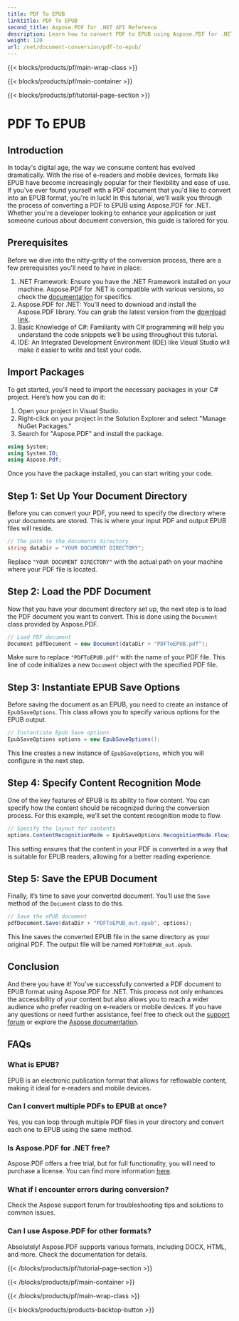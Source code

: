```yaml
---
title: PDF To EPUB
linktitle: PDF To EPUB
second_title: Aspose.PDF for .NET API Reference
description: Learn how to convert PDF to EPUB using Aspose.PDF for .NET in this step-by-step tutorial. Perfect for developers and content creators.
weight: 120
url: /net/document-conversion/pdf-to-epub/
---
```


{{< blocks/products/pf/main-wrap-class >}}

{{< blocks/products/pf/main-container >}}

{{< blocks/products/pf/tutorial-page-section >}}

# PDF To EPUB

## Introduction

In today's digital age, the way we consume content has evolved dramatically. With the rise of e-readers and mobile devices, formats like EPUB have become increasingly popular for their flexibility and ease of use. If you've ever found yourself with a PDF document that you'd like to convert into an EPUB format, you're in luck! In this tutorial, we'll walk you through the process of converting a PDF to EPUB using Aspose.PDF for .NET. Whether you're a developer looking to enhance your application or just someone curious about document conversion, this guide is tailored for you.

## Prerequisites

Before we dive into the nitty-gritty of the conversion process, there are a few prerequisites you'll need to have in place:

1. .NET Framework: Ensure you have the .NET Framework installed on your machine. Aspose.PDF for .NET is compatible with various versions, so check the [documentation](https://reference.aspose.com/pdf/net/) for specifics.
2. Aspose.PDF for .NET: You’ll need to download and install the Aspose.PDF library. You can grab the latest version from the [download link](https://releases.aspose.com/pdf/net/).
3. Basic Knowledge of C#: Familiarity with C# programming will help you understand the code snippets we’ll be using throughout this tutorial.
4. IDE: An Integrated Development Environment (IDE) like Visual Studio will make it easier to write and test your code.

## Import Packages

To get started, you’ll need to import the necessary packages in your C# project. Here’s how you can do it:

1. Open your project in Visual Studio.
2. Right-click on your project in the Solution Explorer and select "Manage NuGet Packages."
3. Search for "Aspose.PDF" and install the package.

```csharp
using System;
using System.IO;
using Aspose.Pdf;
```

Once you have the package installed, you can start writing your code.

## Step 1: Set Up Your Document Directory

Before you can convert your PDF, you need to specify the directory where your documents are stored. This is where your input PDF and output EPUB files will reside.

```csharp
// The path to the documents directory.
string dataDir = "YOUR DOCUMENT DIRECTORY";
```

Replace `"YOUR DOCUMENT DIRECTORY"` with the actual path on your machine where your PDF file is located.

## Step 2: Load the PDF Document

Now that you have your document directory set up, the next step is to load the PDF document you want to convert. This is done using the `Document` class provided by Aspose.PDF.

```csharp
// Load PDF document
Document pdfDocument = new Document(dataDir + "PDFToEPUB.pdf");
```

Make sure to replace `"PDFToEPUB.pdf"` with the name of your PDF file. This line of code initializes a new `Document` object with the specified PDF file.

## Step 3: Instantiate EPUB Save Options

Before saving the document as an EPUB, you need to create an instance of `EpubSaveOptions`. This class allows you to specify various options for the EPUB output.

```csharp
// Instantiate Epub Save options
EpubSaveOptions options = new EpubSaveOptions();
```

This line creates a new instance of `EpubSaveOptions`, which you will configure in the next step.

## Step 4: Specify Content Recognition Mode

One of the key features of EPUB is its ability to flow content. You can specify how the content should be recognized during the conversion process. For this example, we’ll set the content recognition mode to flow.

```csharp
// Specify the layout for contents
options.ContentRecognitionMode = EpubSaveOptions.RecognitionMode.Flow;
```

This setting ensures that the content in your PDF is converted in a way that is suitable for EPUB readers, allowing for a better reading experience.

## Step 5: Save the EPUB Document

Finally, it’s time to save your converted document. You’ll use the `Save` method of the `Document` class to do this.

```csharp
// Save the ePUB document
pdfDocument.Save(dataDir + "PDFToEPUB_out.epub", options);
```

This line saves the converted EPUB file in the same directory as your original PDF. The output file will be named `PDFToEPUB_out.epub`.

## Conclusion

And there you have it! You've successfully converted a PDF document to EPUB format using Aspose.PDF for .NET. This process not only enhances the accessibility of your content but also allows you to reach a wider audience who prefer reading on e-readers or mobile devices. If you have any questions or need further assistance, feel free to check out the [support forum](https://forum.aspose.com/c/pdf/10) or explore the [Aspose documentation](https://reference.aspose.com/pdf/net/).

## FAQs

### What is EPUB?
EPUB is an electronic publication format that allows for reflowable content, making it ideal for e-readers and mobile devices.

### Can I convert multiple PDFs to EPUB at once?
Yes, you can loop through multiple PDF files in your directory and convert each one to EPUB using the same method.

### Is Aspose.PDF for .NET free?
Aspose.PDF offers a free trial, but for full functionality, you will need to purchase a license. You can find more information [here](https://purchase.aspose.com/buy).

### What if I encounter errors during conversion?
Check the Aspose support forum for troubleshooting tips and solutions to common issues.

### Can I use Aspose.PDF for other formats?
Absolutely! Aspose.PDF supports various formats, including DOCX, HTML, and more. Check the documentation for details.

{{< /blocks/products/pf/tutorial-page-section >}}

{{< /blocks/products/pf/main-container >}}

{{< /blocks/products/pf/main-wrap-class >}}

{{< blocks/products/products-backtop-button >}}
